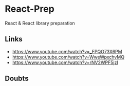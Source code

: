 # React-Prep
React &amp; React library preparation

## Links
- https://www.youtube.com/watch?v=_FPQO73X6PM
- https://www.youtube.com/watch?v=WweWpxchvMQ
- https://www.youtube.com/watch?v=rNV2WPF5jzI

## Doubts
